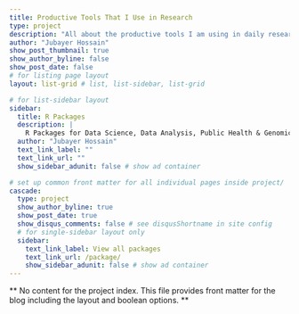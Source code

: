 ```yaml
---
title: Productive Tools That I Use in Research
type: project
description: "All about the productive tools I am using in daily research projects."
author: "Jubayer Hossain"
show_post_thumbnail: true
show_author_byline: false
show_post_date: false
# for listing page layout
layout: list-grid # list, list-sidebar, list-grid

# for list-sidebar layout
sidebar: 
  title: R Packages 
  description: |
    R Packages for Data Science, Data Analysis, Public Health & Genomic Data Science.
  author: "Jubayer Hossain"
  text_link_label: ""
  text_link_url: ""
  show_sidebar_adunit: false # show ad container

# set up common front matter for all individual pages inside project/
cascade:    
  type: project
  show_author_byline: true
  show_post_date: true
  show_disqus_comments: false # see disqusShortname in site config
  # for single-sidebar layout only
  sidebar:
    text_link_label: View all packages
    text_link_url: /package/
    show_sidebar_adunit: false # show ad container
---
```


** No content for the project index. This file provides front matter for the blog including the layout and boolean options. **
